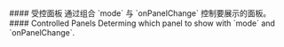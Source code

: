 <cn>
#### 受控面板
通过组合 `mode` 与 `onPanelChange` 控制要展示的面板。
</cn>

<us>
#### Controlled Panels
Determing which panel to show with `mode` and `onPanelChange`.
</us>

